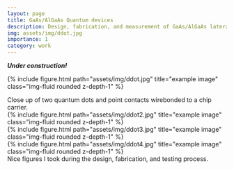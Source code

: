 ```yaml
---
layout: page
title: GaAs/AlGaAs Quantum devices 
description: Design, fabrication, and measurement of GaAs/AlGaAs lateral quantum dots and point contacts as sensitive charge sensors
img: assets/img/ddot.jpg
importance: 1
category: work
---
```

_**Under construction!**_

{% include figure.html path="assets/img/ddot.jpg" title="example image" class="img-fluid rounded z-depth-1" %}
<div class="caption">
    Close up of two quantum dots and point contacts wirebonded to a chip carrier.  
</div>

<div class="row justify-content-sm-center">
    <div class="col-sm-3 mt-3 mt-md-0">
        {% include figure.html path="assets/img/ddot2.jpg" title="example image" class="img-fluid rounded z-depth-1" %}
    </div>
    <div class="col-sm-4 mt-3 mt-md-0">
        {% include figure.html path="assets/img/ddot3.jpg" title="example image" class="img-fluid rounded z-depth-1" %}
    </div>
    <div class="col-sm-4 mt-3 mt-md-0">
        {% include figure.html path="assets/img/ddot4.jpg" title="example image" class="img-fluid rounded z-depth-1" %}
    </div>
</div>
<div class="caption">
    Nice figures I took during the design, fabrication, and testing process. 
</div>